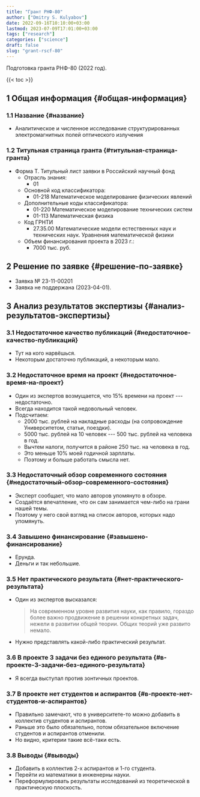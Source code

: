 ```yaml
---
title: "Грант РНФ-80"
author: ["Dmitry S. Kulyabov"]
date: 2022-09-16T10:10:00+03:00
lastmod: 2023-07-09T17:01:00+03:00
tags: ["research"]
categories: ["science"]
draft: false
slug: "grant-rscf-80"
---
```


Подготовка гранта РНФ-80 (2022 год).

<!--more-->

{{< toc >}}


## <span class="section-num">1</span> Общая информация {#общая-информация}


### <span class="section-num">1.1</span> Название {#название}

-   Аналитическое и численное исследование структурированных электромагнитных полей оптического излучения


### <span class="section-num">1.2</span> Титульная страница гранта {#титульная-страница-гранта}

-   Форма Т. Титульный лист заявки в Российский научный фонд
    -   Отрасль знания:
        -   01
    -   Основной код классификатора:
        -   01-218 Математическое моделирование физических явлений
    -   Дополнительные коды классификатора:
        -   01-220 Математическое моделирование технических систем
        -   01-113 Математическая физика
    -   Код ГРНТИ
        -   27.35.00 Математические модели естественных наук и технических наук. Уравнения математической физики
    -   Объем финансирования проекта в 2023 г.:
        -   7000 тыс. руб.


## <span class="section-num">2</span> Решение по заявке {#решение-по-заявке}

-   Заявка № 23-11-00201
-   Заявка не поддержана (2023-04-01).


## <span class="section-num">3</span> Анализ результатов экспертизы {#анализ-результатов-экспертизы}


### <span class="section-num">3.1</span> Недостаточное качество публикаций {#недостаточное-качество-публикаций}

-   Тут на кого нарвёшься.
-   Некоторым достаточно публикаций, а некоторым мало.


### <span class="section-num">3.2</span> Недостаточное время на проект {#недостаточное-время-на-проект}

-   Один из экспертов возмущается, что 15% времени на проект --- недостаточно.
-   Всегда находится такой недовольный человек.
-   Подсчитаем:
    -   2000 тыс. рублей на накладные расходы (на сопровождение Университетом, статьи, поездки).
    -   5000 тыс. рублей на 10 человек --- 500 тыс. рублей на человека в год.
    -   Вычтем налоги, получится в районе 250 тыс. на человека в год.
    -   Это меньше 10% моей годичной зарплаты.
    -   Поэтому и больше работать смысла нет.


### <span class="section-num">3.3</span> Недостаточный обзор современного состояния {#недостаточный-обзор-современного-состояния}

-   Эксперт сообщает, что мало авторов упомянуто в обзоре.
-   Создаётся впечатление, что он сам занимается чем-либо на грани нашей темы.
-   Поэтому у него свой взгляд на список авторов, которых надо упомянуть.


### <span class="section-num">3.4</span> Завышено финансирование {#завышено-финансирование}

-   Ерунда.
-   Деньги и так небольшие.


### <span class="section-num">3.5</span> Нет практического результата {#нет-практического-результата}

-   Один из экспертов высказался:

    > На современном уровне развития науки, как правило, гораздо более важно продвижение в решении конкретных задач, нежели в развитии общей теории. Общих теорий уже развито немало.
-   Нужно представлять какой-либо практический результат.


### <span class="section-num">3.6</span> В проекте 3 задачи без единого результата {#в-проекте-3-задачи-без-единого-результата}

-   Я всегда выступал против зонтичных проектов.


### <span class="section-num">3.7</span> В проекте нет студентов и аспирантов {#в-проекте-нет-студентов-и-аспирантов}

-   Правильно замечают, что в университете-то можно добавить в коллектив студентов и аспирантов.
-   Раньше это было обязательно, потом обязательное включение студентов и аспирантов отменили.
-   Но видно, критерии такие всё-таки есть.


### <span class="section-num">3.8</span> Выводы {#выводы}

-   Добавить в коллектив 2-х аспирантов и 1-го студента.
-   Перейти из математики в инженерны науки.
-   Переформулировать результаты исследований из теоретической в практическую плоскость.
